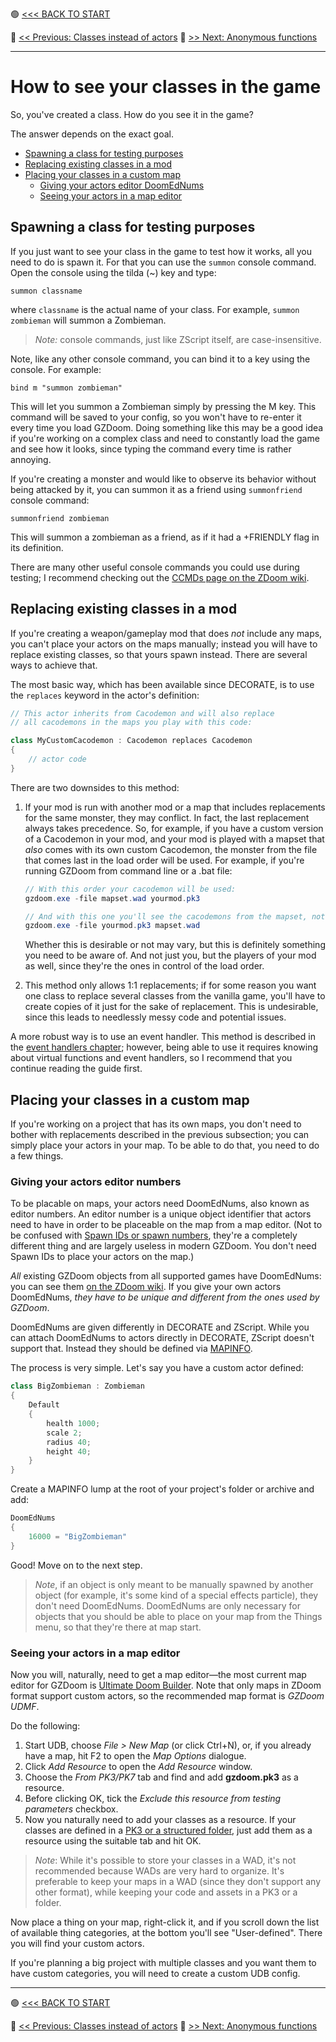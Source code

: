 🟢 [<<< BACK TO START](README.md)

🔵 [<< Previous: Classes instead of actors](04_Classes_instead_of_actors.md)        🔵 [>> Next: Anonymous functions](06_Anonymous_functions.md)

------

# How to see your classes in the game

So, you've created a class. How do you see it in the game?

The answer depends on the exact goal.

* [Spawning a class for testing purposes](#spawning-a-class-for-testing-purposes)
* [Replacing existing classes in a mod](#replacing-existing-classes-in-a-mod)
* [Placing your classes in a custom map](#placing-your-classes-in-a-custom-map)
  + [Giving your actors editor DoomEdNums](#giving-your-actors-editor-doomednums)
  + [Seeing your actors in a map editor](#seeing-your-actors-in-a-map-editor)

## Spawning a class for testing purposes

If you just want to see your class in the game to test how it works, all you need to do is spawn it. For that you can use the `summon` console command. Open the console using the tilda (~) key and type:

```
summon classname
```

where `classname` is the actual name of your class. For example, `summon zombieman` will summon a Zombieman.

> *Note:* console commands, just like ZScript itself, are case-insensitive.

Note, like any other console command, you can bind it to a key using the console. For example:

```
bind m "summon zombieman"
```

This will let you summon a Zombieman simply by pressing the M key. This command will be saved to your config, so you won't have to re-enter it every time you load GZDoom. Doing something like this may be a good idea if you're working on a complex class and need to constantly load the game and see how it looks, since typing the command every time is rather annoying.

If you're creating a monster and would like to observe its behavior without being attacked by it, you can summon it as a friend using `summonfriend` console command:

```
summonfriend zombieman
```

This will summon a zombieman as a friend, as if it had a +FRIENDLY flag in its definition.

There are many other useful console commands you could use during testing; I recommend checking out the [CCMDs page on the ZDoom wiki](https://zdoom.org/wiki/CCMDs).

## Replacing existing classes in a mod

If you're creating a weapon/gameplay mod that does *not* include any maps, you can't place your actors on the maps manually; instead you will have to replace existing classes, so that yours spawn instead. There are several ways to achieve that.

The most basic way, which has been available since DECORATE, is to use the `replaces` keyword in the actor's definition:

```cs
// This actor inherits from Cacodemon and will also replace
// all cacodemons in the maps you play with this code:

class MyCustomCacodemon : Cacodemon replaces Cacodemon
{
    // actor code
}
```

There are two downsides to this method:

1. If your mod is run with another mod or a map that includes replacements for the same monster, they may conflict. In fact, the last replacement always takes precedence. So, for example, if you have a custom version of a Cacodemon in your mod, and your mod is played with a mapset that *also* comes with its own custom Cacodemon, the monster from the file that comes last in the load order will be used. For example, if you're running GZDoom from command line or a .bat file:
   
   ```csharp
   // With this order your cacodemon will be used:
   gzdoom.exe -file mapset.wad yourmod.pk3
   
   // And with this one you'll see the cacodemons from the mapset, not your mod:
   gzdoom.exe -file yourmod.pk3 mapset.wad
   ```
   
   Whether this is desirable or not may vary, but this is definitely something you need to be aware of. And not just you, but the players of your mod as well, since they're the ones in control of the load order.

2. This method only allows 1:1 replacements; if for some reason you want one class to replace several classes from the vanilla game, you'll have to create copies of it just for the sake of replacement. This is undesirable, since this leads to needlessly messy code and potential issues.

A more robust way is to use an event handler. This method is described in the [event handlers chapter](11_Event_Handlers.md#actor-replacement-via-event-handlers); however, being able to use it requires knowing about virtual functions and event handlers, so I recommend that you continue reading the guide first.

## Placing your classes in a custom map

If you're working on a project that has its own maps, you don't need to bother with replacements described in the previous subsection; you can simply place your actors in your map. To be able to do that, you need to do a few things.

### Giving your actors editor numbers

To be placable on maps, your actors need DoomEdNums, also known as editor numbers. An editor number is a unique object identifier that actors need to have in order to be placeable on the map from a map editor. (Not to be confused with [Spawn IDs or spawn numbers](https://zdoom.org/wiki/Spawn_number), they're a completely different thing and are largely useless in modern GZDoom. You don't need Spawn IDs to place your actors on the map.)

*All* existing GZDoom objects from all supported games have DoomEdNums: you can see them [on the ZDoom wiki](https://zdoom.org/wiki/Standard_editor_numbers). If you give your own actors DoomEdNums, *they have to be unique and different from the ones used by GZDoom*.

DoomEdNums are given differently in DECORATE and ZScript. While you can attach DoomEdNums to actors directly in DECORATE, ZScript doesn't support that. Instead they should be defined via [MAPINFO](https://zdoom.org/wiki/MAPINFO).

The process is very simple. Let's say you have a custom actor defined:

```cs
class BigZombieman : Zombieman
{
    Default
    {
        health 1000;
        scale 2;
        radius 40;
        height 40;
    }
}
```

Create a MAPINFO lump at the root of your project's folder or archive and add:

```cs
DoomEdNums
{
    16000 = "BigZombieman"
}
```

Good! Move on to the next step.

> *Note*, if an object is only meant to be manually spawned by another object (for example, it's some kind of a special effects particle), they don't need DoomEdNums. DoomEdNums are only necessary for objects that you should be able to place on your map from the Things menu, so that they're there at map start.

### Seeing your actors in a map editor

Now you will, naturally, need to get a map editor—the most current map editor for GZDoom is [Ultimate Doom Builder](https://forum.zdoom.org/viewtopic.php?t=66745). Note that only maps in ZDoom format support custom actors, so the recommended map format is *GZDoom UDMF*.

Do the following:

1. Start UDB, choose *File > New Map* (or click Ctrl+N), or, if you already have a map, hit F2 to open the *Map Options* dialogue.
2. Click *Add Resource* to open the *Add Resource* window.
3. Choose the *From PK3/PK7* tab and find and add **gzdoom.pk3** as a resource. 
4. Before clicking OK, tick the *Exclude this resource from testing parameters* checkbox. 
5. Now you naturally need to add your classes as a resource. If your classes are defined in a [PK3 or a structured folder](https://zdoom.org/wiki/Using_ZIPs_as_WAD_replacement), just add them as a resource using the suitable tab and hit OK.

> *Note*: While it's possible to store your classes in a WAD, it's not recommended because WADs are very hard to organize. It's preferable to keep your maps in a WAD (since they don't support any other format), while keeping your code and assets in a PK3 or a folder.

Now place a thing on your map, right-click it, and if you scroll down the list of available thing categories, at the bottom you'll see "User-defined". There you will find your custom actors.

If you're planning a big project with multiple classes and you want them to have custom categories, you will need to create a custom UDB config.

------

🟢 [<<< BACK TO START](README.md)

🔵 [<< Previous: Classes instead of actors](04_Classes_instead_of_actors.md)        🔵 [>> Next: Anonymous functions](06_Anonymous_functions.md)
